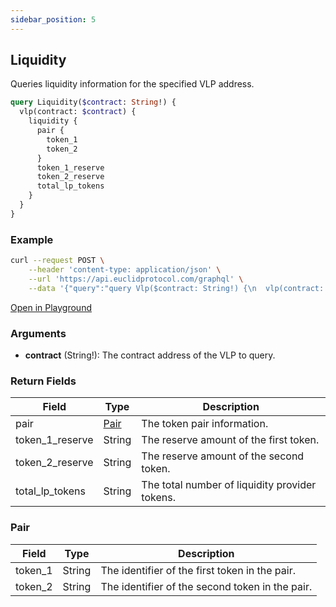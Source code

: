 ```yaml
---
sidebar_position: 5
---
```


## Liquidity 

Queries liquidity information for the specified VLP address.

```graphql
query Liquidity($contract: String!) {
  vlp(contract: $contract) {
    liquidity {
      pair {
        token_1
        token_2
      }
      token_1_reserve
      token_2_reserve
      total_lp_tokens
    }
  }
}
```

### Example

```bash
curl --request POST \
    --header 'content-type: application/json' \
    --url 'https://api.euclidprotocol.com/graphql' \
    --data '{"query":"query Vlp($contract: String!) {\n  vlp(contract: $contract) {\n    liquidity {\n      pair {\n        token_1\n        token_2\n      }\n      token_1_reserve\n      token_2_reserve\n      total_lp_tokens\n    }\n  }\n}","variables":{"contract":"nibi1m4ns69zvkk2zv0946mw298tlky5ckvu08rtxggtg29p784kc5sxqa9u8ly"}}'
```

[Open in Playground](https://api.euclidprotocol.com/?explorerURLState=N4IgJg9gxgrgtgUwHYBcQC4QEcYIE4CeABAGoA2ADgBQAkUEqeAhlCukQMop4CWSA5gEIAlEWAAdJESIA3SlXqMWbInQbdloiVOlEyPHDzA8Uxbbt0UmPPGMkWLKCAGtkAfQCM9h9KeukbgBM3hYAviG6fu4ebngIAM74MggRvi7ugbEJSSk6jhAoTGRulG5RSPER4TrVoSAANCAyTLxMAEZkCRgg5kTiIIoarP3s-Ug8bTwecAAsFQBsAJwAXjLOzoGrAAyLM-NwAO6BiwAcKGTOBACsUM4yMFsneCgAHvz8KPzHFADsJzPOKBXeIvLBMRYwE5kAj9eqSOqhIA)

### Arguments

- **contract** (String!): The contract address of the VLP to query.

### Return Fields

| Field                  | Type   | Description                                             |
|------------------------|--------|---------------------------------------------------------|
| pair                   | [Pair](#pair) | The token pair information.                            |
| token_1_reserve        | String | The reserve amount of the first token.                  |
| token_2_reserve        | String | The reserve amount of the second token.                 |
| total_lp_tokens        | String | The total number of liquidity provider tokens.          |

### Pair

| Field                  | Type   | Description                                             |
|------------------------|--------|---------------------------------------------------------|
| token_1                | String | The identifier of the first token in the pair.          |
| token_2                | String | The identifier of the second token in the pair.         |
